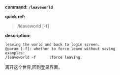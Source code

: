 <!-- BEGIN_AUTOGEN: do NOT edit in this block -->

**command: `/leaveworld`**

**quick ref:**
> /leaveworld [-f]

**description:**

```
leaving the world and back to login screen.
@param [-f]: whether to force leave without saving
examples:
/leaveworld -f		:force leaving. 
```

<!-- END_AUTOGEN-->
离开这个世界,回到登录界面。